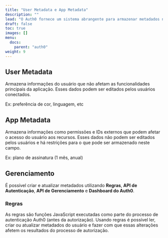 ```yaml
---
title: "User Metadata e App Metadata"
description: ""
lead: "O Auth0 fornece um sistema abrangente para armazenar metadados no perfil dos usuários."
draft: false
toc: true
images: []
menu:
  docs:
    parent: "auth0"
weight: 9
---
```


## User Metadata

Armazena informações do usuário que não afetam as funcionalidades principais da aplicação. Esses dados podem ser editados pelos usuários conectados.

Ex: preferência de cor, linguagem, etc

## App Metadata

Armazena informações como permissões e IDs externos que podem afetar o acesso do usuário aos recursos. Esses dados não podem ser editados pelos usuários e há restrições para o que pode ser armazenado neste campo.

Ex: plano de assinatura (1 mês, anual)

## Gerenciamento

É possível criar e atualizar metadados utilizando **Regras**, **API de Autenticação**, **API de Gerenciamento** e **Dashboard do Auth0**.

### Regras

As regras são funções JavaScript executadas como parte do processo de autenticação Auth0 (antes da autorização). Usando regras é possível ler, criar ou atualizar metadados do usuário e fazer com que essas alterações afetem os resultados do processo de autorização.
